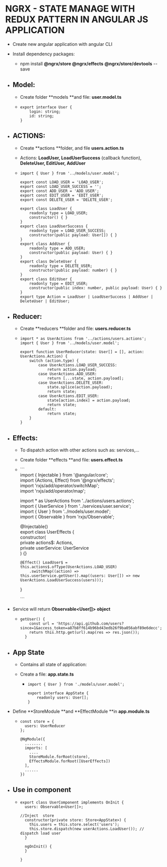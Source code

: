# NGRX - STATE MANAGE WITH REDUX PATTERN IN ANGULAR JS APPLICATION

* Create new angular application with angular CLI
* Install dependency packages:
  * npm install **@ngrx/store @ngrx/effects** **@ngrx/store/devtools** --save
* ## Model:

  * Create folder **models **and file: **user.model.ts**
  * ```
    export interface User {
        login: string;
        id: string;
    }
    ```
* ## ACTIONS:

  * Create **actions **folder, and file **users.action.ts**
  * Actions: **LoadUser, LoadUserSuccess** \(callback function\), **DeleteUser, EditUser, AddUser**

  * ```
    import { User } from '../models/user.model';

    export const LOAD_USER = 'LOAD_USER';
    export const LOAD_USER_SUCCESS = '';
    export const ADD_USER = 'ADD_USER';
    export const EDIT_USER = 'EDIT_USER';
    export const DELETE_USER = 'DELETE_USER';

    export class LoadUser {
        readonly type = LOAD_USER;
        constructor() { }
    }
    export class LoadUserSuccess {
        readonly type = LOAD_USER_SUCCESS;
        constructor(public payload: User[]) { }
    }
    export class AddUser {
        readonly type = ADD_USER;
        constructor(public payload: User) { }
    }
    export class DeleteUser {
        readonly type = DELETE_USER;
        constructor(public payload: number) { }
    }
    export class EditUser {
        readonly type = EDIT_USER;
        constructor(public index: number, public payload: User) { }
    }
    export type Action = LoadUser | LoadUserSuccess | AddUser | DeleteUser | EditUser;
    ```
* ## Reducer:

  * Create **reducers **folder and file: **users.reducer.ts**
  * ```
    import * as UserActions from '../actions/users.actions';
    import { User } from '../models/user.model';

    export function UserReducer(state: User[] = [], action: UserActions.Action) {
        switch (action.type) {
            case UserActions.LOAD_USER_SUCCESS:
                return action.payload;
            case UserActions.ADD_USER:
                return [...state, action.payload];
            case UserActions.DELETE_USER:
                state.splice(action.payload);
                return state;
            case UserActions.EDIT_USER:
                state[action.index] = action.payload;
                return state;
            default:
                return state;
        }
    }
    ```
* ## Effects:

  * To dispatch action with other actions such as: services,...

  * Create folder **effects **and file: **users.effect.ts**

  * \`\`\`  
    import { Injectable } from '@angular/core';  
    import {Actions, Effect} from '@ngrx/effects';  
    import 'rxjs/add/operator/switchMap';  
    import 'rxjs/add/operator/map';

    import \* as UserActions from '../actions/users.actions';  
    import { UserService } from '../services/user.service';  
    import { User } from '../models/user.model';  
    import { Observable } from 'rxjs/Observable';

    @Injectable\(\)  
    export class UserEffects {  
        constructor\(  
            private actions$: Actions,  
            private userService: UserService  
        \) {}

    ```
    @Effect() LoadUser$ = this.actions$.ofType(UserActions.LOAD_USER)
        .switchMap((action) => this.userService.getUser().map((users: User[]) => new UserActions.LoadUserSuccess(users)));
    ```

    }

    \`\`\`
* Service will return **Observable&lt;User\[\]&gt; object**

  * ```
    getUser() {
        const url = 'https://api.github.com/users?since=1&access_token=a87b8ff614b96bd43edb26f9ba056abf89e6decc';
        return this.http.get(url).map(res => res.json());
      }
    ```

* ## App State

  * Contains all state of application:

  * Create a file: **app.state.ts**

    * ```
      import { User } from './models/user.model';

      export interface AppState {
          readonly users: User[];
      }
      ```
* Define **StoreModule **and **EffectModule **in **app.module.ts**

  * ```
    const store = {
      users: UserReducer
    };

    @NgModule({
      ........
      imports: [
        ....
        StoreModule.forRoot(store),
        EffectsModule.forRoot([UserEffects])
      ],
      ......
    })
    ```

* ## Use in component

  * ```
    export class UserComponent implements OnInit {
      users: Observable<User[]>;

    //Inject  store
      constructor(private store: Store<AppState>) {
        this.users = this.store.select('users');
        this.store.dispatch(new userActions.LoadUser()); // dispatch load user
      }

      ngOnInit() {
      }

    }

    ```





